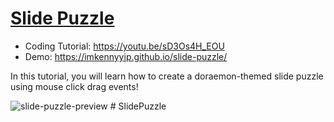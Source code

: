 # [Slide Puzzle](https://youtu.be/sD3Os4H_EOU)
- Coding Tutorial: https://youtu.be/sD3Os4H_EOU
- Demo: https://imkennyyip.github.io/slide-puzzle/

In this tutorial, you will learn how to create a doraemon-themed slide puzzle using mouse click drag events!

![slide-puzzle-preview](https://user-images.githubusercontent.com/78777681/163032087-dd7f31fc-b3bb-43ba-baee-2ebbef28dd35.png)
#   S l i d e P u z z l e  
 